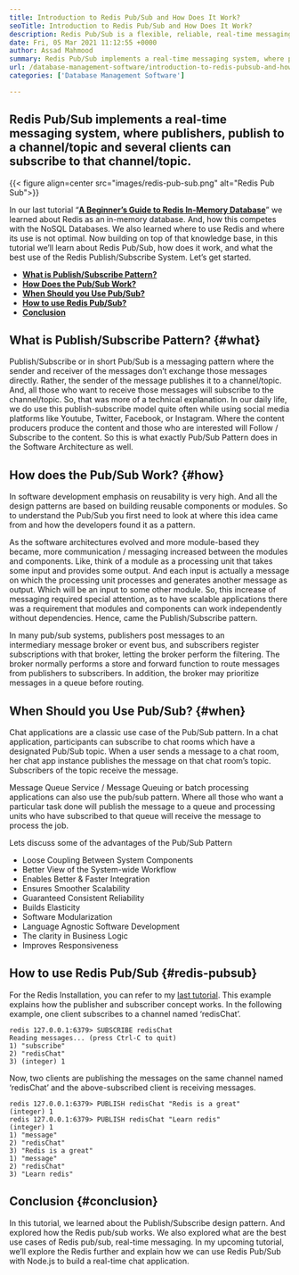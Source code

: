 ```yaml
---
title: Introduction to Redis Pub/Sub and How Does It Work?
seoTitle: Introduction to Redis Pub/Sub and How Does It Work?
description: Redis Pub/Sub is a flexible, reliable, real-time messaging service for independent applications to publish and subscribe to asynchronous events.
date: Fri, 05 Mar 2021 11:12:55 +0000
author: Assad Mahmood
summary: Redis Pub/Sub implements a real-time messaging system, where publishers, publish to a channel/topic and several clients can subscribe to that channel/topic.
url: /database-management-software/introduction-to-redis-pubsub-and-how-does-it-work/
categories: ['Database Management Software']

---
```

## Redis Pub/Sub implements a real-time messaging system, where publishers, publish to a channel/topic and several clients can subscribe to that channel/topic.

{{< figure align=center src="images/redis-pub-sub.png" alt="Redis Pub Sub">}}  

In our last tutorial “**[A Beginner’s Guide to Redis In-Memory Database][1]**” we learned about Redis as an in-memory database. And, how this competes with the NoSQL Databases. We also learned where to use Redis and where its use is not optimal. Now building on top of that knowledge base, in this tutorial we’ll learn about Redis Pub/Sub, how does it work, and what the best use of the Redis Publish/Subscribe System. Let’s get started.

  * **[What is Publish/Subscribe Pattern?][2]**
  * **[How Does the Pub/Sub Work?][3]**
  * **[When Should you Use Pub/Sub?][4]**
  * **[How to use Redis Pub/Sub?][5]**
  * **[Conclusion][6]**

## What is Publish/Subscribe Pattern? {#what}

Publish/Subscribe or in short Pub/Sub is a messaging pattern where the sender and receiver of the messages don’t exchange those messages directly. Rather, the sender of the message publishes it to a channel/topic. And, all those who want to receive those messages will subscribe to the channel/topic. So, that was more of a technical explanation. In our daily life, we do use this publish-subscribe model quite often while using social media platforms like Youtube, Twitter, Facebook, or Instagram. Where the content producers produce the content and those who are interested will Follow / Subscribe to the content. So this is what exactly Pub/Sub Pattern does in the Software Architecture as well.

## How does the Pub/Sub Work? {#how}

In software development emphasis on reusability is very high. And all the design patterns are based on building reusable components or modules. So to understand the Pub/Sub you first need to look at where this idea came from and how the developers found it as a pattern. 

As the software architectures evolved and more module-based they became, more communication / messaging increased between the modules and components. Like, think of a module as a processing unit that takes some input and provides some output. And each input is actually a message on which the processing unit processes and generates another message as output. Which will be an input to some other module. So, this increase of messaging required special attention, as to have scalable applications there was a requirement that modules and components can work independently without dependencies. Hence, came the Publish/Subscribe pattern. 

In many pub/sub systems, publishers post messages to an intermediary message broker or event bus, and subscribers register subscriptions with that broker, letting the broker perform the filtering. The broker normally performs a store and forward function to route messages from publishers to subscribers. In addition, the broker may prioritize messages in a queue before routing.

## **When Should you Use Pub/Sub?** {#when}

Chat applications are a classic use case of the Pub/Sub pattern. In a chat application, participants can subscribe to chat rooms which have a designated Pub/Sub topic. When a user sends a message to a chat room, her chat app instance publishes the message on that chat room’s topic. Subscribers of the topic receive the message.

Message Queue Service / Message Queuing or batch processing applications can also use the pub/sub pattern. Where all those who want a particular task done will publish the message to a queue and processing units who have subscribed to that queue will receive the message to process the job.

Lets discuss some of the advantages of the Pub/Sub Pattern

  * Loose Coupling Between System Components
  * Better View of the System-wide Workflow
  * Enables Better & Faster Integration
  * Ensures Smoother Scalability
  * Guaranteed Consistent Reliability
  * Builds Elasticity
  * Software Modularization
  * Language Agnostic Software Development
  * The clarity in Business Logic
  * Improves Responsiveness

## How to use Redis Pub/Sub {#redis-pubsub}

For the Redis Installation, you can refer to my [last tutorial][1]. This example explains how the publisher and subscriber concept works. In the following example, one client subscribes to a channel named ‘redisChat’.


```
redis 127.0.0.1:6379> SUBSCRIBE redisChat  
Reading messages... (press Ctrl-C to quit) 
1) "subscribe" 
2) "redisChat" 
3) (integer) 1 
```


Now, two clients are publishing the messages on the same channel named ‘redisChat’ and the above-subscribed client is receiving messages.


```
redis 127.0.0.1:6379> PUBLISH redisChat "Redis is a great"  
(integer) 1  
redis 127.0.0.1:6379> PUBLISH redisChat "Learn redis"  
(integer) 1   
1) "message" 
2) "redisChat" 
3) "Redis is a great" 
1) "message" 
2) "redisChat" 
3) "Learn redis" 

```


## Conclusion {#conclusion}

In this tutorial, we learned about the Publish/Subscribe design pattern. And explored how the Redis pub/sub works. We also explored what are the best use cases of Redis pub/sub, real-time messaging. In my upcoming tutorial, we’ll explore the Redis further and explain how we can use Redis Pub/Sub with Node.js to build a real-time chat application.

 [1]: https://blog.containerize.com/2021/02/24/a-beginners-guide-to-redis-in-memory-database/
 [2]: #what
 [3]: #how
 [4]: #when
 [5]: #redis-pubsub
 [6]: #conclusion